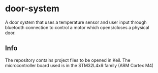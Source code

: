 # door-system
A door system that uses a temperature sensor and user input through bluetooth connection to control a motor which opens/closes a physical door.

## Info
The repository contains project files to be opened in Keil. The microcontroller board used is in the STM32L4x6 family (ARM Cortex M4)
